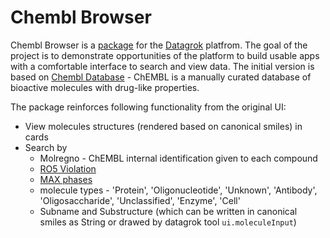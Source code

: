 # Chembl Browser
Chembl Browser is a [package](https://datagrok.ai/help/develop/develop#packages) for the [Datagrok](https://datagrok.ai) platfrom.
The goal of the project is to demonstrate opportunities of the platform to build usable apps with a comfortable interface to search and view data. The initial version is based on [Chembl Database](https://www.ebi.ac.uk/chembl/g/#search_results/all) - ChEMBL is a manually curated database of bioactive molecules with drug-like properties.

The package reinforces following functionality from the original UI:
* View molecules structures (rendered based on canonical smiles) in cards
* Search by
    * Molregno - ChEMBL internal identification given to each compound
    * [RO5 Violation](https://en.wikipedia.org/wiki/Lipinski%27s_rule_of_five)
    * [MAX phases](https://en.wikipedia.org/wiki/MAX_phases)
    * molecule types - 'Protein', 'Oligonucleotide', 'Unknown', 'Antibody', 'Oligosaccharide', 'Unclassified', 'Enzyme', 'Cell'
    * Subname and Substructure (which can be written in canonical smiles as String or drawed by datagrok tool `ui.moleculeInput`)